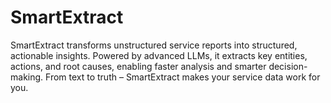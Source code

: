 # SmartExtract
SmartExtract transforms unstructured service reports into structured, actionable insights. Powered by advanced LLMs, it extracts key entities, actions, and root causes, enabling faster analysis and smarter decision-making. From text to truth – SmartExtract makes your service data work for you.
